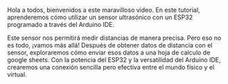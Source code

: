 Hola a todos, bienvenidos a este maravilloso video. En este tutorial, aprenderemos cómo utilizar un sensor ultrasónico con un ESP32 programado a través del Arduino IDE. 

Este sensor nos permitirá medir distancias de manera precisa. Pero eso no es todo, ¡vamos más allá!
Después de obtener datos de distancia con el sensor, exploraremos cómo enviar esos datos a una hoja de calculo de google sheets. Con la potencia del ESP32 y la versatilidad del Arduino IDE, crearemos una conexión sencilla pero efectiva entre el mundo físico y el virtual.
